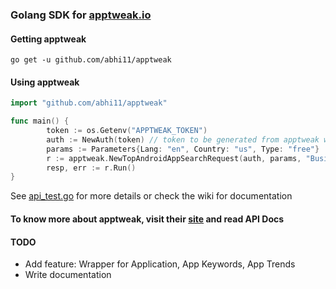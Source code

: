 ### Golang SDK for [apptweak.io](https://apptweak.io/)

#### Getting apptweak
```
go get -u github.com/abhi11/apptweak
```

#### Using apptweak
```go
import "github.com/abhi11/apptweak"

func main() {
	    token := os.Getenv("APPTWEAK_TOKEN")
        auth := NewAuth(token) // token to be generated from apptweak website
        params := Parameters{Lang: "en", Country: "us", Type: "free"}
     	r := apptweak.NewTopAndroidAppSearchRequest(auth, params, "Business")
		resp, err := r.Run()
}
```
See [api_test.go](https://github.com/abhi11/apptweak/blob/master/api_test.go) for more details or check the wiki for documentation

#### To know more about apptweak, visit their [site](https://apptweak.io/) and read API Docs

#### TODO
* Add feature: Wrapper for Application, App Keywords, App Trends
* Write documentation
